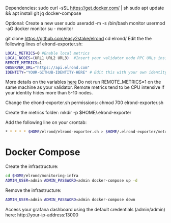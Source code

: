 Dependencies:
sudo curl -sSL https://get.docker.com/ | sh
sudo apt update && apt install git jq docker-compose

Optional: Create a new user
sudo useradd -m -s /bin/bash monitor
usermod -aG docker monitor
su - monitor


git clone https://github.com/easy2stake/elrond
cd elrond/
Edit the the following lines of elrond-exporter.sh:
```sh
LOCAL_METRICS=0 #Enable local metrics
LOCAL_NODES=(URL1 URL2 URL3)  #Insert your validator node RPC URLs inside the parenthesis separated by space
REMOTE_METRICS=1
OBSERVER_URL="https://api.elrond.com"
IDENTITY="YOUR-GITHUB-IDENTITY-HERE" # Edit this with your own identity
```
More details on the variables [here](https://github.com/easy2stake/elrond/blob/master/README.md)
Do not run REMOTE_METRICS=1 on the same machine as your validator. Remote metrics tend to be CPU intensive if your identity hides more than 5-10 nodes.

Change the elrond-exporter.sh permissions:
chmod 700 elrond-exporter.sh

Create the metrics folder:
mkdir -p $HOME/.elrond-exporter

Add the following line on your crontab:
```sh
* * * * * $HOME/elrond/elrond-exporter.sh > $HOME/.elrond-exporter/metrics.prom
```


# Docker Compose
Create the infrastructure:

```sh
cd $HOME/elrond/monitoring-infra
ADMIN_USER=admin ADMIN_PASSWORD=admin docker-compose up -d
```
Remove the infrastructure:
```sh
ADMIN_USER=admin ADMIN_PASSWORD=admin docker-compose down
```

Access your grafana dashboard using the default credentials (admin/admin) here:
http://your-ip-address:13000
